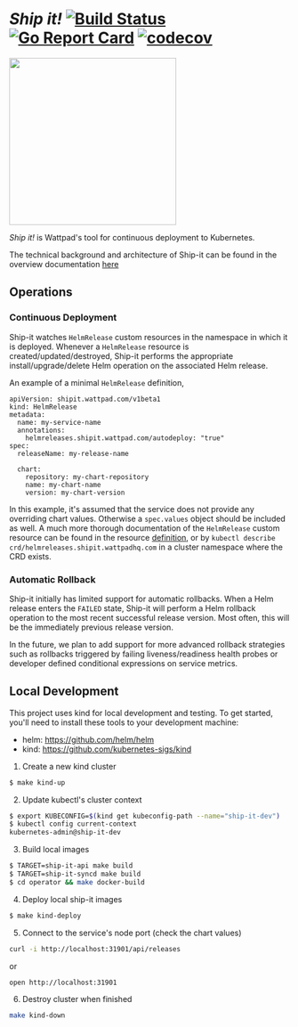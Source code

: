 # _Ship it!_ [![Build Status](https://travis-ci.com/Wattpad/ship-it.svg?branch=master)](https://travis-ci.com/Wattpad/ship-it) [![Go Report Card](https://goreportcard.com/badge/github.com/Wattpad/ship-it)](https://goreportcard.com/report/github.com/Wattpad/ship-it) [![codecov](https://codecov.io/gh/Wattpad/ship-it/branch/master/graph/badge.svg)](https://codecov.io/gh/Wattpad/ship-it)

<img src="https://media.giphy.com/media/143vPc6b08locw/giphy.gif" width="300">

_Ship it!_ is Wattpad's tool for continuous deployment to Kubernetes.

The technical background and architecture of Ship-it can be found in the overview documentation [here](./docs/OVERVIEW.md)

## Operations

### Continuous Deployment

Ship-it watches `HelmRelease` custom resources in the namespace in which it is
deployed. Whenever a `HelmRelease` resource is created/updated/destroyed,
Ship-it performs the appropriate install/upgrade/delete Helm operation on the
associated Helm release.

An example of a minimal `HelmRelease` definition,

```
apiVersion: shipit.wattpad.com/v1beta1
kind: HelmRelease
metadata:
  name: my-service-name
  annotations:
    helmreleases.shipit.wattpad.com/autodeploy: "true"
spec:
  releaseName: my-release-name

  chart:
    repository: my-chart-repository
    name: my-chart-name
    version: my-chart-version
```

In this example, it's assumed that the service does not provide any overriding
chart values. Otherwise a `spec.values` object should be included as well. A
much more thorough documentation of the `HelmRelease` custom resource can be
found in the resource
[definition](./operator/config/crd/bases/shipit.wattpad.com_helmreleases.yaml),
or by `kubectl describe crd/helmreleases.shipit.wattpadhq.com` in a cluster
namespace where the CRD exists.

### Automatic Rollback

Ship-it initially has limited support for automatic rollbacks. When a Helm
release enters the `FAILED` state, Ship-it will perform a Helm rollback
operation to the most recent successful release version. Most often, this will
be the immediately previous release version.

In the future, we plan to add support for more advanced rollback strategies
such as rollbacks triggered by failing liveness/readiness health probes or
developer defined conditional expressions on service metrics.

## Local Development

This project uses kind for local development and testing. To get started,
you'll need to install these tools to your development machine:

* helm: https://github.com/helm/helm
* kind: https://github.com/kubernetes-sigs/kind

1. Create a new kind cluster

```bash
$ make kind-up
```

2. Update kubectl's cluster context

```bash
$ export KUBECONFIG=$(kind get kubeconfig-path --name="ship-it-dev")
$ kubectl config current-context
kubernetes-admin@ship-it-dev
```

3. Build local images

```bash
$ TARGET=ship-it-api make build
$ TARGET=ship-it-syncd make build
$ cd operator && make docker-build
```

4. Deploy local ship-it images

```bash
$ make kind-deploy
```

5. Connect to the service's node port (check the chart values)

```bash
curl -i http://localhost:31901/api/releases
```

or

```bash
open http://localhost:31901
```

6. Destroy cluster when finished

```bash
make kind-down
```
